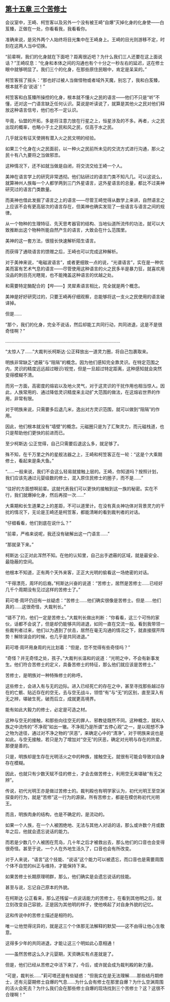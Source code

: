 ## [第十五章 三个苦修士](https://www.xxbiquge.com/11_11207/9238837.html)


  会议室中，王崎、柯笠客以及另外一个没有被王崎“自爆”灭掉化身的化身使——白芨臻，正做在一处，你看看我，我看看你。

  准确来说，是另外两个人始终将目光集中在王崎身上。王崎的目光则游移不定，时刻在这两人当中切换。

  “前辈啊，我们的化身就在下面吧？距离很近吧？为什么我们三人还要在这上面说话？”王崎叹息：“化身和本体之间的沟通也有个十分之一秒左右的延迟，这在修士眼中就够明显了。我们三个的化身，在那些原住民眼中，肯定是呆呆的。”

  柯笠客摇了摇头：“那也好过被人当做怪物或者域外天魔，别忘了，我和白芨臻，根本就不会‘说话’！”

  柯笠客和白芨臻所操控的化身，根本就不懂火之民的语言——他们不只是“听”不懂，还对这一门语言缺乏任何认识。莫说是听读说了，就算是其他火之民对他们释放这种语言信号，他们也不一定认识。

  毕竟，仙盟的开拓，多是将注意力放在行星之上，恒星涉及的不多。再者，火之民出现的概率，也略小于土之民和风之民，仅高于水之民。

  几乎就没有征天使拥有潜入火之民文明的经验。

  如果三个化身在火之民面前，以一种火之民前所未见的交流方式进行沟通，那火之民十有八九要将之当做邪祟。

  这种情况下，还不如就当做是自闭，将交流交给王崎一个人。

  美神在语言学上的研究非常透彻。他们钻研过的语言门类不知凡几。可以这说么，就算神州人族每一个人都学两到三门外星语言，这外星语言的总量，都比不过美神研究过的语言门类数量。

  而美神也借此发掘了语言之上的语言——尽管王崎觉得从数学上来讲，自然语言之上应该不会有更高层次的语言存在，但美神也确实发现了一些语言与语言之间的规律。

  从一个物种的生理特征、先天思考器官的结构、当地仙道所流传的功法，就可以大致推断出这个物种所能自然产生的语言，大致会在什么范围里。

  美神的这一套方法，很擅长快速解析陌生语言。

  而获得了通晓语言的馈赠之后，王崎也可以完成这种解析。

  对于美神来说，“电磁波语言”，或者更细致一点的说，“光谱语言”，实在是一种优美而富有艺术气息的语言——尽管使用这种语言的火之民多半是暴力狂，就喜欢用没品的刺目亮光瞎晃，也不能掩盖这种语言的优越之处。

  和需要特定酶配合的【哔——】灵犀素语言相比，完全就是两个概念。

  美神是好好研究过的，只要王崎再仔细观察，总能够将这一支火之民使用的语言破译掉。

  但是……

  “那个，我们的化身，完全不说话，然后却能工共同行动，共同进退，这是不是很奇怪啊？”

  ………………………………………………………………………………

  “太惊人了……”大裁判长柯斯达·公正释放出一道灵力圈，将自己包裹取来。

  明族非常缺乏“遮蔽”与“阻隔”的概念。因为他们感知完全靠灵识。在特定范围之内，灵识的精度远远超过眼识/视觉，但是一旦超过特定距离，这种感知就会突然变得模糊不清。

  而另一方面，高密度的熔岩以及地火灵气，对于这灵识的干扰作用也相当惊人。因此，人族常用的、通过降低灵识精度来主动扩大范围的做法，在这熔岩世界的作用，非常有限。

  对于明族来说，只需要多后退几米，逸出对方灵识范围，就可以做到“阻隔”的作用。

  因此，他们根本就没有“墙壁”的概念。元磁圈只是为了汇聚灵力，而元磁栈道，也只是帮助他们更快的前进而已。

  至少柯斯达·公正觉得，自己只需要后退这么多，就足够了。

  殊不知，在千万里之外的星舰法器之上，王崎和柯笠客正在一轮：“这是个大乘期修士，看起来是条大鱼。”

  “……一般来说，我们不会这么轻易就接触上层的。王崎，你知道吗？按照计划，我们应该先通过元婴级数的修士，混入原住民修士的圈子，而不是……”

  “往好的方面想啊前辈。这就代表我们可以更快的接触到这一族的秘密。实在不行，我们就爆掉化身，然后再捏一次……”

  大乘期和长生道果之上的差距，不可以道里计。在没有真炎神功体对背景灵力的干扰的情况下，无论是王崎还是柯笠客，都能清晰的看到裁判者的对话。

  “仔细看看，他们到底在说什么？”

  “前辈，严格来说呢，我还没有破解出这一门语言……”

  “那就录下来。”

  柯斯达·公正对此浑然不知。在他的认知里，自己出手遮蔽的区域，就是最安全、最隐蔽的空间。

  他根本不知道，正有两个天外来客，正正大光明的偷看这一场绝密的对话。

  “干得漂亮，周环的后裔。”柯斯达兴奋的说道：“苦修士，居然是苦修士……已经好几千个周期没有见过这样的苦修士了。”

  莉可塔·周环仍旧有一丝疑虑：“苦修士……他们确实很像是苦修士。但是……他们真的……这很奇怪，大裁判长。”

  “错不了的，他们一定是苦修士。”大裁判长做出判断：“你看看，这三个可怜的家伙，话都不会说了，但是却仍能够共同进退，如同一直在交流一般。看到我带领一些裁判者过来，他们以为遇到了伏击，居然在毫无沟通的情况之下，就直接摆开阵势！解除误会的时候，也几乎是共同进退。”

  莉可塔·周环用身周的光比划着：“但是，您不觉得有些奇怪吗？”

  “奇怪？并无奇怪之处，孩子。”大裁判长温和的说道：“光明之中，不会有新事发生。他们符合苦修士的定义，具备苦修士的特征，那么他们就应该是苦修士。”

  苦修士，是明族对一种特殊修士的称呼。

  这些修士，会进入有与无的边际。进入已经死亡的存在之中，甚至寻找那些越过存在的亡骸、贴近存在的空无，去与空无战斗，领悟“有”与“无”的区别，直至深入有无之辨，堪破生死，破而后立，成就更高境界。

  能有如此大毅力的修士，必定是可造之材。

  这种与空无的接触，和那些向往空无的罪人、邪教徒既然不同。这种概念，就和人族之中流传的“不净观”如出一辙。不净观乃是所谓“五停心观”之一，是以观想不净之物为途径，通过对不净之物的“厌恶”，来确定心中的“清净”。对于明族来说也是如此。与空无接触，若只是为了增加对“空无”的厌恶，确定对光明与存在的热爱，那便是善的。

  只是，明族却是生存在光明活火之中的种族，接触空无，就很有可能会导致对自身存在模糊。

  因此，也就只有少数天赋不佳的修士，才会去做苦修士，利用空无来堪破“有无之辨”。

  传说，初代光明王亦是做过苦修士的。裁判殿也有明学家认为，初代光明王至空渊探查的行为，就是“苦修”这一行为的源泉。所有苦修士，都是在模仿称初代光明王。

  而且，明族肉身的结构，也是不确定的，是流动的。

  如果一个人族，在一个人被困绝地、无法与其他人对话的话，那么或许数个月或数年之后，他就会遗忘说话的能力。

  而若是少数几个人被困在荒岛，几十年之后才被救出去，那么他们的口音也会变得很奇怪。甚至于说，一个人在外地生活久了，口音也会有所改变。

  对于人来说，“语言”这个技能、“说话”这个能力可以被遗忘，而口音也是需要周围个体不自觉的纠正与维持，才能保持下来。

  如果苦修士长期原理明群，那么，他们确实是会遗忘说话的技能。

  甚至与说，忘记自己原本的外貌。

  在柯斯达·公正看来，那么还残留一点说话能力的苦修士，在看到其他明之后，就立刻改变自己容貌，正是因为其他明的样子，使他唤起了对自身外貌的记忆。

  这和传说中的苦修士描述是相符的。

  唯一让他觉得诧异的，就是这三个个体那无法解释的默契——这不由得让他心生敬意。

  这得多少年的共同进退，才能让这三个明如此心意相通！

  ——虽然苦修这么久才元婴期，天资确实有点差就是了。

  但是，他们已经从苦修之中活下来了，今后，或许就会成为裁判殿的新力量。

  “可是，裁判长……”莉可塔还是有些疑惑：“但我实在是无法理解……那些结丹期修士，还有元婴期修士自爆的气息……为什么会有修士在那里自爆？为什么空渊周围的活火会死去？为什么我们会在那些修士自爆的现场找到三个苦修士？这？这很不合理啊！”
